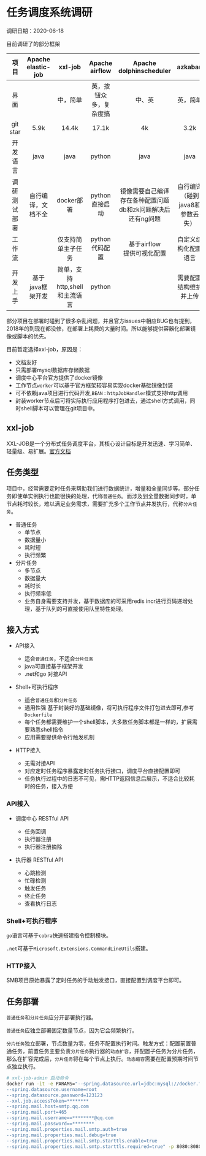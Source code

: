 # 任务调度系统调研

调研日期：2020-06-18

目前调研了的部分框架

|     项目     | Apache elastic-job |            xxl-job             |     Apache airflow     |                       Apache dolphinscheduler                        |             azkaban             |
|:------------:|:------------------:|:------------------------------:|:----------------------:|:--------------------------------------------------------------------:|:-------------------------------:|
|     界面     |                    |            中，简单            | 英，按钮众多，复杂度搞 |                                中、英                                |            英，简单             |
|   git star   |        5.9k        |             14.4k              |         17.1k          |                                  4k                                  |              3.2k               |
|   开发语言   |        java        |              java              |         python         |                                 java                                 |              java               |
| 调研测试部署 | 自行编译，文档不全 |           docker部署           |     python直接启动     | 镜像需要自己编译<br/>存在各种配置问题<br/>db和zk问题解决后还有ng问题 | 自行编译（碰到java8和参数丢失） |
|    工作流    |                    |       仅支持简单主子任务       |     python代码配置     |                   基于airflow<br/> 提供可视化配置                    |      自定义结构化配置语言       |
|   开发上手   |  基于java框架开发  | 简单，支持http,shell和主流语言 |         python         |                                                                      |     需要配置结构维护并上传      |

部分项目在部署时碰到了很多杂乱问题，并且官方issues中相应BUG也有提到，2018年的到现在都没修，在部署上耗费的大量时间。所以能够提供容器化部署镜像或脚本的优先。

目前暂定选择xxl-job，原因是：

- 文档友好
- 只需部署mysql数据库存储数据
- 调度中心平台官方提供了docker镜像
- 工作节点`worker`可以基于官方框架较容易实现docker基础镜像封装
- 可不依赖java项目进行代码开发,`BEAN：httpJobHandler`模式支持http调用
- 封装worker节点后可将实际执行应用程序打包进去，通过shell方式调用，同时shell脚本可以管理在git项目中。

## xxl-job

XXL-JOB是一个分布式任务调度平台，其核心设计目标是开发迅速、学习简单、轻量级、易扩展。[官方文档](https://www.xuxueli.com/xxl-job/)

## 任务类型

项目中，经常需要定时任务来帮助我们进行数据统计，增量和全量同步等。部分任务即使单实例执行也能很快的处理，代称`普通任务`。而涉及到全量数据同步时，单节点耗时较长，难以满足业务需求，需要扩充多个工作节点并发执行，代称`分片任务`。

- 普通任务
  - 单节点
  - 数据量小
  - 耗时短
  - 执行频繁
- 分片任务
  - 多节点
  - 数据量大
  - 耗时长
  - 执行频率低
  - 业务自身需要支持并发，基于数据库的可采用redis incr进行页码递增处理，基于队列的可直接使用队里特性处理。

## 接入方式

- API接入
  - 适合`普通任务`，不适合`分片任务`
  - java可直接基于框架开发
  - .net和go 对接API

- Shell+可执行程序
  - 适合`普通任务`和`分片任务`
  - 通用性强 基于封装好的基础镜像，将可执行程序文件打包进去即可,参考`Dockerfile`
  - 每个任务都需要维护一个shell脚本，大多数任务脚本都是一样的，扩展需要熟悉shell指令
  - 应用需要提供命令行触发机制

- HTTP接入
  - 无需对接API
  - 对应定时任务程序暴露定时任务执行接口，调度平台直接配置即可
  - 任务执行过程中的日志不可见，需HTTP返回信息后展示，不适合比较耗时的任务，接入方便

### API接入

- 调度中心 RESTful API
  - 任务回调
  - 执行器注册
  - 执行器注册摘除

- 执行器 RESTful API
  - 心跳检测
  - 忙碌检测
  - 触发任务
  - 终止任务
  - 查看执行日志

### Shell+可执行程序

`go`语言可基于`cobra`快速搭建指令控制模块。

`.net`可基于`Microsoft.Extensions.CommandLineUtils`搭建。

### HTTP接入

SMB项目原始暴露了定时任务的手动触发接口，直接配置到调度平台即可。

## 任务部署

`普通任务`和`分片任务`应分开部署执行器。

`普通任务`应独立部署固定数量节点，因为它会频繁执行。

`分片任务`独立部署，节点数量为零，任务不配置执行时间。触发方式：配置前置普通任务，前置任务主要负责`分片任务`执行器的`动态扩容`，并配置子任务为分片任务，那么在扩容完成后，`分片任务`将在每个节点上执行。`动态缩容`需要在配置预期时间节点独立执行。

```sh
# xxl-job-admin 启动命令
docker run -it -e PARAMS="--spring.datasource.url=jdbc:mysql://docker.for.mac.host.internal:3306/xxl_job?useUnicode=true&characterEncoding=UTF-8&autoReconnect=true&serverTimezone=Asia/Shanghai
--spring.datasource.username=root
--spring.datasource.password=123123
--xxl.job.accessToken=********
--spring.mail.host=smtp.qq.com
--spring.mail.port=465
--spring.mail.username==********@qq.com
--spring.mail.password==********
--spring.mail.properties.mail.smtp.auth=true
--spring.mail.properties.mail.debug=true
--spring.mail.properties.mail.smtp.starttls.enable=true
--spring.mail.properties.mail.smtp.starttls.required=true" -p 8080:8080 -v /tmp:/data/applogs --name xxl-job-admin  xuxueli/xxl-job-admin:2.2.0
```
